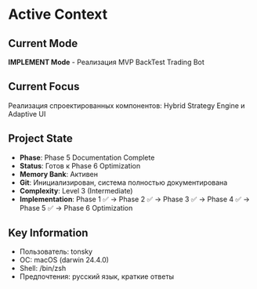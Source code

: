 # Active Context

## Current Mode
**IMPLEMENT Mode** - Реализация MVP BackTest Trading Bot

## Current Focus
Реализация спроектированных компонентов: Hybrid Strategy Engine и Adaptive UI

## Project State
- **Phase**: Phase 5 Documentation Complete
- **Status**: Готов к Phase 6 Optimization
- **Memory Bank**: Активен
- **Git**: Инициализирован, система полностью документирована
- **Complexity**: Level 3 (Intermediate)
- **Implementation**: Phase 1 ✅ → Phase 2 ✅ → Phase 3 ✅ → Phase 4 ✅ → Phase 5 ✅ → Phase 6 Optimization

## Key Information
- Пользователь: tonsky
- ОС: macOS (darwin 24.4.0)
- Shell: /bin/zsh
- Предпочтения: русский язык, краткие ответы
